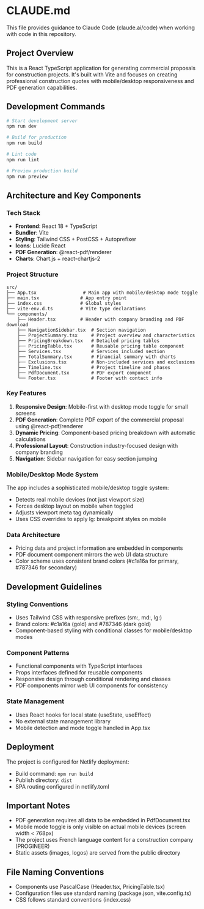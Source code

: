 # CLAUDE.md

This file provides guidance to Claude Code (claude.ai/code) when working with code in this repository.

## Project Overview

This is a React TypeScript application for generating commercial proposals for construction projects. It's built with Vite and focuses on creating professional construction quotes with mobile/desktop responsiveness and PDF generation capabilities.

## Development Commands

```bash
# Start development server
npm run dev

# Build for production
npm run build

# Lint code
npm run lint

# Preview production build
npm run preview
```

## Architecture and Key Components

### Tech Stack
- **Frontend**: React 18 + TypeScript
- **Bundler**: Vite
- **Styling**: Tailwind CSS + PostCSS + Autoprefixer
- **Icons**: Lucide React
- **PDF Generation**: @react-pdf/renderer
- **Charts**: Chart.js + react-chartjs-2

### Project Structure
```
src/
├── App.tsx                 # Main app with mobile/desktop mode toggle
├── main.tsx               # App entry point
├── index.css              # Global styles
├── vite-env.d.ts          # Vite type declarations
└── components/
    ├── Header.tsx         # Header with company branding and PDF download
    ├── NavigationSidebar.tsx  # Section navigation
    ├── ProjectSummary.tsx     # Project overview and characteristics
    ├── PricingBreakdown.tsx   # Detailed pricing tables
    ├── PricingTable.tsx       # Reusable pricing table component
    ├── Services.tsx           # Services included section
    ├── TotalSummary.tsx       # Financial summary with charts
    ├── Exclusions.tsx         # Non-included services and exclusions
    ├── Timeline.tsx           # Project timeline and phases
    ├── PdfDocument.tsx        # PDF export component
    └── Footer.tsx             # Footer with contact info
```

### Key Features
1. **Responsive Design**: Mobile-first with desktop mode toggle for small screens
2. **PDF Generation**: Complete PDF export of the commercial proposal using @react-pdf/renderer
3. **Dynamic Pricing**: Component-based pricing breakdown with automatic calculations
4. **Professional Layout**: Construction industry-focused design with company branding
5. **Navigation**: Sidebar navigation for easy section jumping

### Mobile/Desktop Mode System
The app includes a sophisticated mobile/desktop toggle system:
- Detects real mobile devices (not just viewport size)
- Forces desktop layout on mobile when toggled
- Adjusts viewport meta tag dynamically
- Uses CSS overrides to apply lg: breakpoint styles on mobile

### Data Architecture
- Pricing data and project information are embedded in components
- PDF document component mirrors the web UI data structure
- Color scheme uses consistent brand colors (#c1a16a for primary, #787346 for secondary)

## Development Guidelines

### Styling Conventions
- Uses Tailwind CSS with responsive prefixes (sm:, md:, lg:)
- Brand colors: #c1a16a (gold) and #787346 (dark gold)
- Component-based styling with conditional classes for mobile/desktop modes

### Component Patterns
- Functional components with TypeScript interfaces
- Props interfaces defined for reusable components
- Responsive design through conditional rendering and classes
- PDF components mirror web UI components for consistency

### State Management
- Uses React hooks for local state (useState, useEffect)
- No external state management library
- Mobile detection and mode toggle handled in App.tsx

## Deployment

The project is configured for Netlify deployment:
- Build command: `npm run build`
- Publish directory: `dist`
- SPA routing configured in netlify.toml

## Important Notes

- PDF generation requires all data to be embedded in PdfDocument.tsx
- Mobile mode toggle is only visible on actual mobile devices (screen width < 768px)
- The project uses French language content for a construction company (PROGINEER)
- Static assets (images, logos) are served from the public directory

## File Naming Conventions
- Components use PascalCase (Header.tsx, PricingTable.tsx)
- Configuration files use standard naming (package.json, vite.config.ts)
- CSS follows standard conventions (index.css)